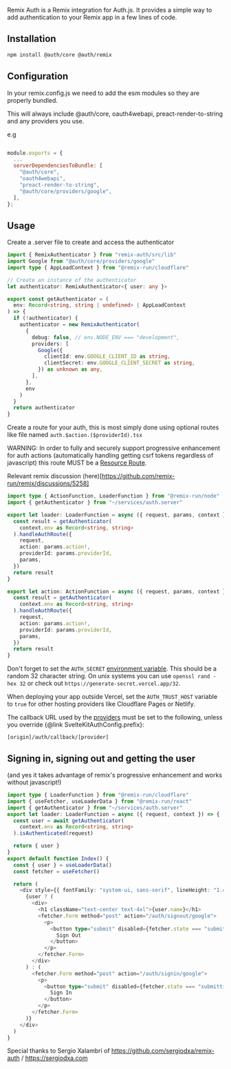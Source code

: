 Remix Auth is a Remix integration for Auth.js.
It provides a simple way to add authentication to your Remix app in a few lines of code.

## Installation

```bash npm2yarn2pnpm
npm install @auth/core @auth/remix
```

## Configuration

In your remix.config.js we need to add the esm modules so they are properly bundled.

This will always include @auth/core, oauth4webapi, preact-render-to-string and any providers you use.

e.g

```js title="remix.config.js"

module.exports = {
  ...
  serverDependenciesToBundle: [
    "@auth/core",
    "oauth4webapi",
    "preact-render-to-string",
    "@auth/core/providers/google",
  ],
};

```

## Usage

Create a .server file to create and access the authenticator

```ts title="services/auth.server.ts"
import { RemixAuthenticator } from "remix-auth/src/lib"
import Google from "@auth/core/providers/google"
import type { AppLoadContext } from "@remix-run/cloudflare"

// Create an instance of the authenticator
let authenticator: RemixAuthenticator<{ user: any }>

export const getAuthenticator = (
  env: Record<string, string | undefined> | AppLoadContext
) => {
  if (!authenticator) {
    authenticator = new RemixAuthenticator(
      {
        debug: false, // env.NODE_ENV === "development",
        providers: [
          Google({
            clientId: env.GOOGLE_CLIENT_ID as string,
            clientSecret: env.GOOGLE_CLIENT_SECRET as string,
          }) as unknown as any,
        ],
      },
      env
    )
  }
  return authenticator
}
```

Create a route for your auth, this is most simply done using optional routes like file named `auth.$action.($providerId).tsx`

WARNING: In order to fully and securely support progressive enhancement for auth actions (automatically handling getting csrf tokens regardless of javascript) this route MUST be a [Resource Route](https://remix.run/docs/en/v1/guides/api-routes#resource-routes).

Relevant remix discussion (here)[https://github.com/remix-run/remix/discussions/5258]

```ts title="auth.($action).($providerId).tsx"
import type { ActionFunction, LoaderFunction } from "@remix-run/node"
import { getAuthenticator } from "~/services/auth.server"

export let loader: LoaderFunction = async ({ request, params, context }) => {
  const result = getAuthenticator(
    context.env as Record<string, string>
  ).handleAuthRoute({
    request,
    action: params.action!,
    providerId: params.providerId,
    params,
  })
  return result
}

export let action: ActionFunction = async ({ request, params, context }) => {
  const result = getAuthenticator(
    context.env as Record<string, string>
  ).handleAuthRoute({
    request,
    action: params.action!,
    providerId: params.providerId,
    params,
  })
  return result
}
```

Don't forget to set the `AUTH_SECRET` [environment variable](https://kit.svelte.dev/docs/modules#$env-static-private). This should be a random 32 character string. On unix systems you can use `openssl rand -hex 32` or check out `https://generate-secret.vercel.app/32`.

When deploying your app outside Vercel, set the `AUTH_TRUST_HOST` variable to `true` for other hosting providers like Cloudflare Pages or Netlify.

The callback URL used by the [providers](https://authjs.dev/reference/core/modules/providers) must be set to the following, unless you override {@link SvelteKitAuthConfig.prefix}:

```
[origin]/auth/callback/[provider]
```

## Signing in, signing out and getting the user

(and yes it takes advantage of remix's progressive enhancement and works without javascript!)

```ts title="index.tsx"
import type { LoaderFunction } from "@remix-run/cloudflare"
import { useFetcher, useLoaderData } from "@remix-run/react"
import { getAuthenticator } from "~/services/auth.server"
export let loader: LoaderFunction = async ({ request, context }) => {
  const user = await getAuthenticator(
    context.env as Record<string, string>
  ).isAuthenticated(request)

  return { user }
}
export default function Index() {
  const { user } = useLoaderData()
  const fetcher = useFetcher()

  return (
    <div style={{ fontFamily: "system-ui, sans-serif", lineHeight: "1.4" }}>
      {user ? (
        <div>
          <h1 className="text-center text-4xl">{user.name}</h1>
          <fetcher.Form method="post" action="/auth/signout/google">
            <p>
              <button type="submit" disabled={fetcher.state === "submitting"}>
                Sign Out
              </button>
            </p>
          </fetcher.Form>
        </div>
      ) : (
        <fetcher.Form method="post" action="/auth/signin/google">
          <p>
            <button type="submit" disabled={fetcher.state === "submitting"}>
              Sign In
            </button>
          </p>
        </fetcher.Form>
      )}
    </div>
  )
}
```

Special thanks to Sergio Xalambrí of https://github.com/sergiodxa/remix-auth / https://sergiodxa.com
